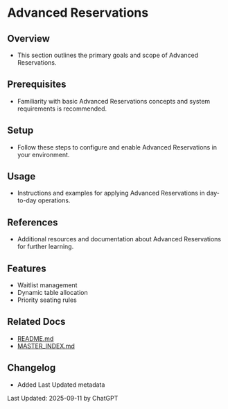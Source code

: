 # Advanced Reservations

## Overview
- This section outlines the primary goals and scope of Advanced Reservations.

## Prerequisites
- Familiarity with basic Advanced Reservations concepts and system requirements is recommended.

## Setup
- Follow these steps to configure and enable Advanced Reservations in your environment.

## Usage
- Instructions and examples for applying Advanced Reservations in day-to-day operations.

## References
- Additional resources and documentation about Advanced Reservations for further learning.


## Features
- Waitlist management
- Dynamic table allocation
- Priority seating rules

## Related Docs
- [README.md](README.md)
- [MASTER_INDEX.md](MASTER_INDEX.md)


## Changelog
- Added Last Updated metadata

Last Updated: 2025-09-11 by ChatGPT
